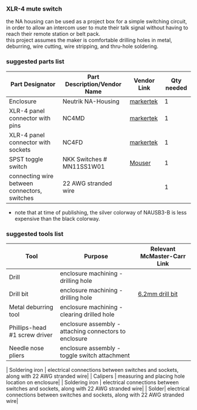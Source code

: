 ### XLR-4 mute switch
the NA housing can be used as a project box for a simple switching circuit, in order to allow an intercom user to mute their talk signal without having to reach their remote station or belt pack.  
this project assumes the maker is comfortable drilling holes in metal, deburring, wire cutting, wire stripping, and thru-hole soldering.  

### suggested parts list  
| Part Designator   | Part Description/Vendor Name | Vendor Link | Qty needed |
|-------------------|------------------------------|-------------|------------|
| Enclosure         | Neutrik NA-Housing           |    [markertek](https://www.markertek.com/product/na-housing/neutrik-na-housing-extrusion-profile-set-for-combination-with-d-shape-connectors)        |       1    |
| XLR-4 panel connector with pins | NC4MD          |   [markertek](https://www.markertek.com/product/nc4md-lx-b/neutrik-nc4md-lx-b-4-pin-xlr-male-panel-chassis-mount-connector-duplex-ground-black-gold)          |      1   |
| XLR-4 panel connector with sockets  | NC4FD      |   [markertek](https://www.markertek.com/product/nc4fdl-1-bag/neutrik-nc4fd-l-bag-1-4-pin-xlr-female-panel-chassis-mount-connector-black-silver)     |      1     |
| SPST toggle switch      | NKK Switches # MN11SS1W01 |   [Mouser](https://www.mouser.com/ProductDetail/633-MN11SS1W01) |       1    |
| connecting wire between connectors, switches      |22 AWG stranded wire|  |       1    |


* note that at time of publishing, the silver colorway of NAUSB3-B is less expensive than the black colorway.

### suggested tools list  

| Tool | Purpose | Relevant McMaster-Carr Link |
| ------------- | ------------- |------------- |
| Drill | enclosure machining - drilling hole | |
| Drill bit  | enclosure machining - drilling hole | [6.2mm drill bit](https://www.mcmaster.com/28255A116/)|
| Metal deburring tool | enclosure machining - clearing drilled hole| |
| Phillips-head #1 screw driver | enclosure assembly - attaching connectors to enclosure|
| Needle nose pliers| enclosure assembly - toggle switch attachment| 

| Soldering iron | electrical connections between switches and sockets, along with 22 AWG stranded wire|
| Calipers | measuring and placing hole location on enclosure|
| Soldering iron | electrical connections between switches and sockets, along with 22 AWG stranded wire|
| Solder| electrical connections between switches and sockets, along with 22 AWG stranded wire|
